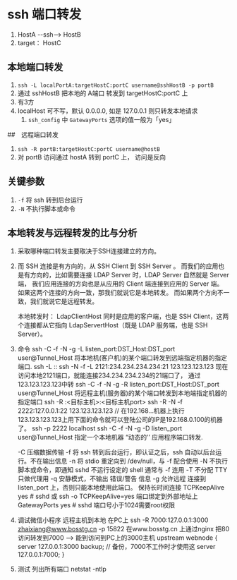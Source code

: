 # ssh 端口转发
1. HostA --ssh--> HostB
2. target： HostC
## 本地端口转发
1. `ssh -L localPortA:targetHostC:portC username@sshHostB -p portB`
2. 通过 sshHostB 把本地的 A端口 转发到 targetHostC:portC 上
3. 有3方
4. localHost 可不写，默认 0.0.0.0, 如是 127.0.0.1 则只转发本地请求
   1. `ssh_config` 中 `GatewayPorts` 选项的值一般为「yes」

##　远程端口转发
1. `ssh -R portB:targetHostC:portC username@hostB`
2. 对 portB 访问通过 hostA 转到 portC 上， 访问是反向

## 关键参数
1. `-f` 将 ssh 转到后台运行
2. `-N` 不执行脚本或命令


## 本地转发与远程转发的比与分析
1. 采取哪种端口转发主要取决于SSH连接建立的方向。
2. 而 SSH 连接是有方向的，从 SSH Client 到 SSH Server 。
    而我们的应用也是有方向的，比如需要连接 LDAP Server 时，LDAP Server 自然就是 Server 端，
        我们应用连接的方向也是从应用的 Client 端连接到应用的 Server 端。
    如果这两个连接的方向一致，那我们就说它是本地转发。
        而如果两个方向不一致，我们就说它是远程转发。
    
    本地转发时：
        LdapClientHost 同时是应用的客户端，也是 SSH Client，这两个连接都从它指向 LdapServertHost（既是 LDAP 服务端，也是 SSH Server）。
3. 命令
    ssh -C -f -N -g -L listen_port:DST_Host:DST_port user@Tunnel_Host 
        将本地机(客户机)的某个端口转发到远端指定机器的指定端口. 
        ssh -L <local port>:<remote host>:<remote port> <SSH hostname>
        ssh -N -f -L 2121:234.234.234.234:21 123.123.123.123
            现在访问本地2121端口，就能连接234.234.234.234的21端口了， 通过123.123.123.123中转
    ssh -C -f -N -g -R listen_port:DST_Host:DST_port user@Tunnel_Host 
        将远程主机(服务器)的某个端口转发到本地端指定机器的指定端口
        ssh -R <SSH host port>:<目标主机>:<目标主机port> <SSH hostname>
        ssh -R -N -f  2222:127.0.0.1:22 123.123.123.123     // 在192.168...机器上执行
            123.123.123.123上用下面的命令就可以登陆公司的IP是192.168.0.100的机器了。
                ssh -p 2222 localhost
    ssh -C -f -N -g -D listen_port user@Tunnel_Host
        指定一个本地机器 “动态的’’ 应用程序端口转发.
    
    -C 压缩数据传输
    -f 将 ssh 转到后台运行，即认证之后，ssh 自动以后台运行。不在输出信息
    -n 将 stdio 重定向到 /dev/null，与 -f 配合使用
    -N 不执行脚本或命令，即通知 sshd 不运行设定的 shell 通常与 -f 连用
    -T 不分配 TTY 只做代理用
    -q 安静模式，不输出 错误/警告 信息
    -g 允许远程 连接到listen_port 上，否则只能本地使用此端口。
    保持长时间连接
        TCPKeepAlive  yes   # sshd
        或 ssh -o TCPKeepAlive=yes
    端口绑定到外部地址上
        GatewayPorts yes    # sshd
    端口号小于1024需要root权限
4. 调试微信小程序 远程主机到本地
    在PC上 
        ssh -R  7000:127.0.0.1:3000 zhaixiang@www.bosstg.cn -p 15822
    在www.bosstg.cn 上通过nginx 把80访问转发到7000 --> 能到访问到PC上的3000主机
        upstream webnode { 
            server 127.0.0.1:3000 backup;   // 备份，7000不工作时才使用这
            server 127.0.0.1:7000; 
        }

5. 测试
    列出所有端口
        netstat -ntlp